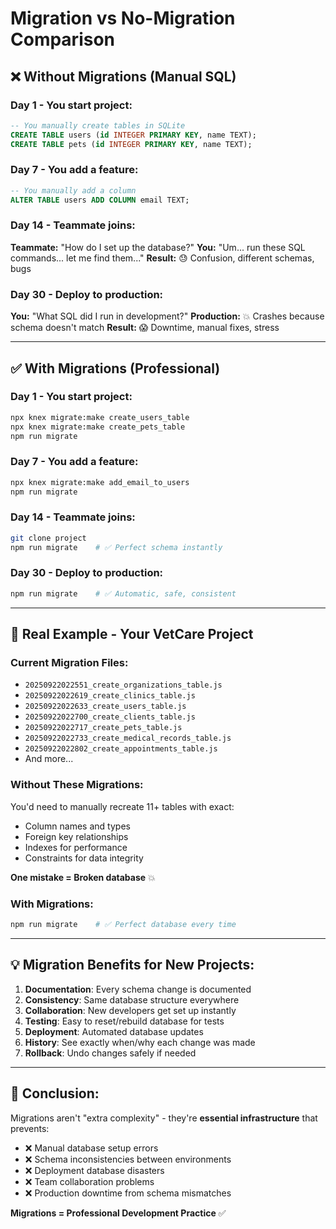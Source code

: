# Migration vs No-Migration Comparison

## ❌ **Without Migrations (Manual SQL)**

### **Day 1 - You start project:**
```sql
-- You manually create tables in SQLite
CREATE TABLE users (id INTEGER PRIMARY KEY, name TEXT);
CREATE TABLE pets (id INTEGER PRIMARY KEY, name TEXT);
```

### **Day 7 - You add a feature:**
```sql
-- You manually add a column
ALTER TABLE users ADD COLUMN email TEXT;
```

### **Day 14 - Teammate joins:**
**Teammate:** "How do I set up the database?"
**You:** "Um... run these SQL commands... let me find them..."
**Result:** 😓 Confusion, different schemas, bugs

### **Day 30 - Deploy to production:**
**You:** "What SQL did I run in development?"
**Production:** 💥 Crashes because schema doesn't match
**Result:** 😱 Downtime, manual fixes, stress

---

## ✅ **With Migrations (Professional)**

### **Day 1 - You start project:**
```bash
npx knex migrate:make create_users_table
npx knex migrate:make create_pets_table
npm run migrate
```

### **Day 7 - You add a feature:**
```bash
npx knex migrate:make add_email_to_users
npm run migrate
```

### **Day 14 - Teammate joins:**
```bash
git clone project
npm run migrate    # ✅ Perfect schema instantly
```

### **Day 30 - Deploy to production:**
```bash
npm run migrate    # ✅ Automatic, safe, consistent
```

---

## 🚀 **Real Example - Your VetCare Project**

### **Current Migration Files:**
- `20250922022551_create_organizations_table.js`
- `20250922022619_create_clinics_table.js`  
- `20250922022633_create_users_table.js`
- `20250922022700_create_clients_table.js`
- `20250922022717_create_pets_table.js`
- `20250922022733_create_medical_records_table.js`
- `20250922022802_create_appointments_table.js`
- And more...

### **Without These Migrations:**
You'd need to manually recreate 11+ tables with exact:
- Column names and types
- Foreign key relationships  
- Indexes for performance
- Constraints for data integrity

**One mistake = Broken database** 💥

### **With Migrations:**
```bash
npm run migrate    # ✅ Perfect database every time
```

---

## 💡 **Migration Benefits for New Projects:**

1. **Documentation**: Every schema change is documented
2. **Consistency**: Same database structure everywhere
3. **Collaboration**: New developers get set up instantly
4. **Testing**: Easy to reset/rebuild database for tests
5. **Deployment**: Automated database updates
6. **History**: See exactly when/why each change was made
7. **Rollback**: Undo changes safely if needed

---

## 🎯 **Conclusion:**

Migrations aren't "extra complexity" - they're **essential infrastructure** that prevents:
- ❌ Manual database setup errors
- ❌ Schema inconsistencies between environments
- ❌ Deployment database disasters  
- ❌ Team collaboration problems
- ❌ Production downtime from schema mismatches

**Migrations = Professional Development Practice** ✅